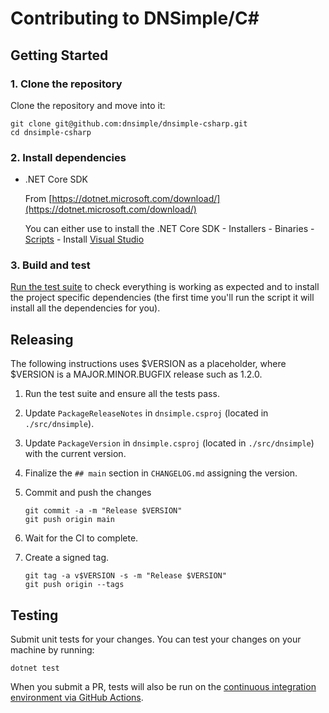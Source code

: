 # Contributing to DNSimple/C\#

## Getting Started

### 1. Clone the repository

Clone the repository and move into it:

```shell
git clone git@github.com:dnsimple/dnsimple-csharp.git
cd dnsimple-csharp
```

### 2. Install dependencies

- .NET Core SDK

    From [https://dotnet.microsoft.com/download/](https://dotnet.microsoft.com/download/)

    You can either use to install the .NET Core SDK
        - Installers
        - Binaries
        - [Scripts](https://dotnet.microsoft.com/download/dotnet/scripts)
        - Install [Visual Studio](https://visualstudio.microsoft.com/)

### 3. Build and test

[Run the test suite](#testing) to check everything is working as expected and to install the project specific dependencies (the first time you'll run the script it will install all the dependencies for you).

## Releasing

The following instructions uses $VERSION as a placeholder, where $VERSION is a MAJOR.MINOR.BUGFIX release such as 1.2.0.

1. Run the test suite and ensure all the tests pass.
1. Update `PackageReleaseNotes` in `dnsimple.csproj` (located in `./src/dnsimple`).
1. Update `PackageVersion` in `dnsimple.csproj` (located in `./src/dnsimple`) with the current version.
1. Finalize the `## main` section in `CHANGELOG.md` assigning the version.
1. Commit and push the changes

    ```shell
    git commit -a -m "Release $VERSION"
    git push origin main
    ```

1. Wait for the CI to complete.
1. Create a signed tag.

    ```shell
    git tag -a v$VERSION -s -m "Release $VERSION"
    git push origin --tags
    ```

## Testing

Submit unit tests for your changes. You can test your changes on your machine by running:

```shell
dotnet test
```

When you submit a PR, tests will also be run on the [continuous integration environment via GitHub Actions](https://github.com/dnsimple/dnsimple-csharp/actions).
